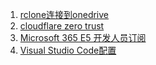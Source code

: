 1. [rclone连接到onedrive](/888/8-001.md)
2. [cloudflare zero trust](/888/8-002.md)
3. [Microsoft 365 E5 开发人员订阅](/888/8-003.md)
4. [Visual Studio Code配置](/888/8-004.md)

